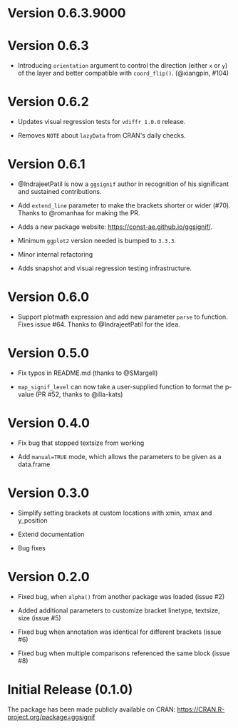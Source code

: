 # Version 0.6.3.9000

# Version 0.6.3

- Introducing `orientation` argument to control the direction (either `x` or
  `y`) of the layer and better compatible with `coord_flip()`. (@xiangpin, #104)

# Version 0.6.2

- Updates visual regression tests for `vdiffr 1.0.0` release.

- Removes `NOTE` about `lazyData` from CRAN's daily checks.

# Version 0.6.1

- @IndrajeetPatil is now a `ggsignif` author in recognition of his significant
  and sustained contributions.

- Add `extend_line` parameter to make the brackets shorter or wider (#70).
  Thanks to @romanhaa for making the PR.

- Adds a new package website: <https://const-ae.github.io/ggsignif/>.

- Minimum `ggplot2` version needed is bumped to `3.3.3`.

- Minor internal refactoring

- Adds snapshot and visual regression testing infrastructure.

# Version 0.6.0

- Support plotmath expression and add new parameter `parse` to function. Fixes
  issue #64. Thanks to @IndrajeetPatil for the idea.

# Version 0.5.0

- Fix typos in README.md (thanks to @SMargell)

- `map_signif_level` can now take a user-supplied function to format the p-value
  (PR #52, thanks to @ilia-kats)

# Version 0.4.0

- Fix bug that stopped textsize from working

- Add `manual=TRUE` mode, which allows the parameters to be given as a
  data.frame

# Version 0.3.0

- Simplify setting brackets at custom locations with xmin, xmax and y_position

- Extend documentation

- Bug fixes

# Version 0.2.0

- Fixed bug, when `alpha()` from another package was loaded (issue #2)

- Added additional parameters to customize bracket linetype, textsize, size
  (issue #5)

- Fixed bug when annotation was identical for different brackets (issue #6)

- Fixed bug when multiple comparisons referenced the same block (issue #8)

# Initial Release (0.1.0)

The package has been made publicly available on CRAN:
https://CRAN.R-project.org/package=ggsignif

